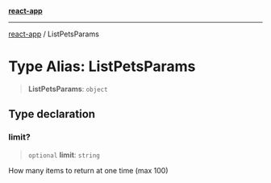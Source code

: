 [**react-app**](../README.md)

---

[react-app](../README.md) / ListPetsParams

# Type Alias: ListPetsParams

> **ListPetsParams**: `object`

## Type declaration

### limit?

> `optional` **limit**: `string`

How many items to return at one time (max 100)
